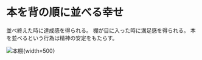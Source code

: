 # 本を背の順に並べる幸せ

並べ終えた時に達成感を得られる。
棚が目に入った時に満足感を得られる。
本を並べるという行為は精神の安定をもたらす。

![本棚](./book.jpg){width=500}
